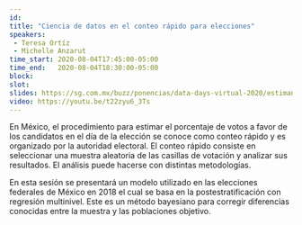 ```yaml
---
id: 
title: "Ciencia de datos en el conteo rápido para elecciones"
speakers:
 - Teresa Ortíz
 - Michelle Anzarut
time_start: 2020-08-04T17:45:00-05:00
time_end:   2020-08-04T18:30:00-05:00
block: 
slot: 
slides: https://sg.com.mx/buzz/ponencias/data-days-virtual-2020/estimando-los-casos-diarios-de-covid-19
video: https://youtu.be/t22zyu6_3Ts
---
```


En México, el procedimiento para estimar el porcentaje de votos a favor de los candidatos en el día de la elección se conoce como conteo rápido y es organizado por la autoridad electoral. El conteo rápido consiste en seleccionar una muestra aleatoria de las casillas de votación y analizar sus resultados. El análisis puede hacerse con distintas metodologías.

En esta sesión se presentará un modelo utilizado en las elecciones federales de México en 2018 el cual se basa en la postestratificación con regresión multinivel. Este es un método bayesiano para corregir diferencias conocidas entre la muestra y las poblaciones objetivo.